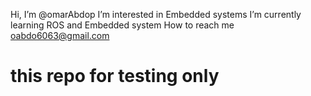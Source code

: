 Hi, I’m @omarAbdop
I’m interested in Embedded systems
I’m currently learning ROS and Embedded system
How to reach me oabdo6063@gmail.com

# this repo for testing only 
